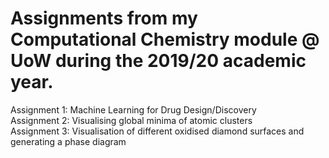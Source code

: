 # Assignments from my Computational Chemistry module @ UoW during the 2019/20 academic year.

Assignment 1: Machine Learning for Drug Design/Discovery <br>
Assignment 2: Visualising global minima of atomic clusters <br>
Assignment 3: Visualisation of different oxidised diamond surfaces and generating a phase diagram
